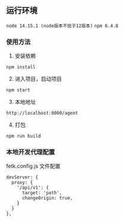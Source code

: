 ## 运行环境
`node 14.15.1 (node版本不低于12版本)`
`npm 6.4.8`

### 使用方法
1. 安装依赖
```
npm install
```
2. 进入项目，启动项目
```
npm start
```
3. 本地地址 
```
http://localhost:8000/agent
```
4. 打包
```
npm run build
```

### 本地开发代理配置
fetk.config.js 文件配置
```
devServer: {
  proxy: {
    '/api/v1': {
      target: 'path',
      changeOrigin: true,
    }
  }
},
```